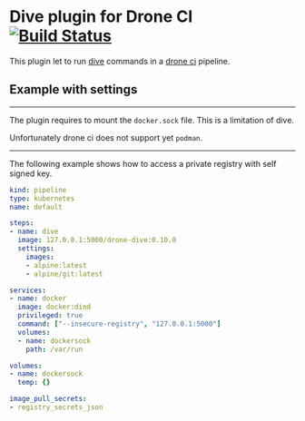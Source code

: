 # Dive plugin for Drone CI [![Build Status](http://192.168.1.102:3334/api/badges/gitea_admin/drone-dive/status.svg)](http://192.168.1.102:3334/gitea_admin/drone-dive)

This plugin let to run [dive](https://github.com/wagoodman/dive) 
commands in a [drone ci](https://www.drone.io/) pipeline.

## Example with settings

---
The plugin requires to mount the `docker.sock` file.
This is a limitation of dive.

Unfortunately drone ci does not support yet `podman`.

---

The following example shows how to access a private registry with self signed key. 

```yaml
kind: pipeline
type: kubernetes
name: default

steps:
- name: dive
  image: 127.0.0.1:5000/drone-dive:0.10.0
  settings:
    images:
    - alpine:latest
    - alpine/git:latest

services:
- name: docker
  image: docker:dind
  privileged: true
  command: ["--insecure-registry", "127.0.0.1:5000"]
  volumes:
  - name: dockersock
    path: /var/run

volumes:
- name: dockersock
  temp: {}

image_pull_secrets:
- registry_secrets_json
```
